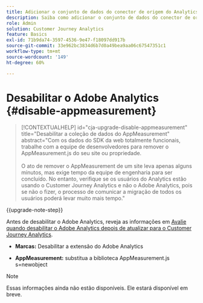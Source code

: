 ```yaml
---
title: Adicionar o conjunto de dados do conector de origem do Analytics à conexão
description: Saiba como adicionar o conjunto de dados do conector de origem do Analytics à conexão
role: Admin
solution: Customer Journey Analytics
feature: Basics
exl-id: 71b9da74-3597-4536-9e47-f18097dd917b
source-git-commit: 33e962bc3834d6b7d0a49bea9aa06c67547351c1
workflow-type: tm+mt
source-wordcount: '149'
ht-degree: 60%

---
```


# Desabilitar o Adobe Analytics {#disable-appmeasurement}

<!-- markdownlint-disable MD034 -->

>[!CONTEXTUALHELP]
>id="cja-upgrade-disable-appmeasurement"
>title="Desabilitar a coleção de dados do AppMeasurement"
>abstract="Com os dados do SDK da web totalmente funcionais, trabalhe com a equipe de desenvolvedores para remover o AppMeasurement.js do seu site ou propriedade.<br><br>O ato de remover o AppMeasurement de um site leva apenas alguns minutos, mas exige tempo da equipe de engenharia para ser concluído. No entanto, verifique se os usuários do Analytics estão usando o Customer Journey Analytics e não o Adobe Analytics, pois se não o fizer, o processo de comunicar a migração de todos os usuários poderá levar muito mais tempo."

<!-- markdownlint-enable MD034 -->

{{upgrade-note-step}}

Antes de desabilitar o Adobe Analytics, reveja as informações em [Avalie quando desabilitar o Adobe Analytics depois de atualizar para o Customer Journey Analytics](/help/getting-started/cja-upgrade/cja-upgrade-fully-move.md).

* **Marcas:** Desabilitar a extensão do Adobe Analytics

* **AppMeasurement:** substitua a biblioteca AppMeasurement.js s=newobject

>[!NOTE]
>
>Essas informações ainda não estão disponíveis. Ele estará disponível em breve.

